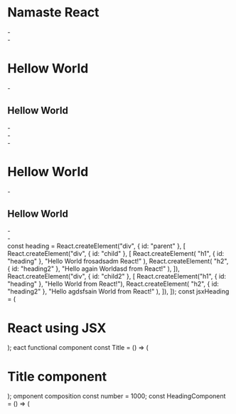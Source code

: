 # Namaste React

<div id= "parent">
-     <div id = "child">
-         <h1 id = "heading"> Hellow World</h1>
-         <h2 id = "heading"> Hellow World</h2>
-     </div>
-      <div id = "child">
-         <h1 id = "heading"> Hellow World</h1>
-         <h2 id = "heading"> Hellow World</h2>
-     </div>-
</div>
const heading = React.createElement("div", { id: "parent" }, [
  React.createElement("div", { id: "child" }, [
    React.createElement(
      "h1",
      { id: "heading" },
      "Hello World frosadsadm React!"
    ),
    React.createElement(
      "h2",
      { id: "heading2" },
      "Hello again Worldasd from React!"
    ),
  ]),
  React.createElement("div", { id: "child2" }, [
    React.createElement("h1", { id: "heading" }, "Hello World from React!"),
    React.createElement(
      "h2",
      { id: "heading2" },
      "Hello agdsfsain World from React!"
    ),
  ]),
]);
const jsxHeading = (
  <h1 className="head" tabIndex="5">
    React using JSX
  </h1>
);
eact functional component
const Title = () => (
  <h1 className="head" tabIndex="5">
    Title component
  </h1>
);
omponent composition
const number = 1000;
const HeadingComponent = () => (
  <div id="container">
    <Title />
    {Title()}
    <h1>This is react functional component</h1>
  </div>
);
const root = ReactDOM.createRoot(document.getElementById("root"));
endering a functional component
root.render(<HeadingComponent />);
root.render(heading);
